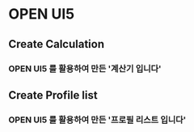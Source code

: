 OPEN UI5
=======

Create Calculation
---------------------
### OPEN UI5 를 활용하여 만든 '계산기 입니다'



Create Profile list
---------------------
### OPEN UI5 를 활용하여 만든 '프로필 리스트 입니다'
